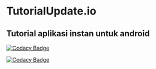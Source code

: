 # TutorialUpdate.io
Tutorial aplikasi instan untuk android
---
[![Codacy Badge](https://api.codacy.com/project/badge/Grade/d5154652a47442ceb3ae1f4a6ec8f843)](https://www.codacy.com/app/bbusines77/Apk.olshop?utm_source=github.com&amp;utm_medium=referral&amp;utm_content=blibliOlshop/Apk.olshop&amp;utm_campaign=Badge_Grade)

[![Codacy Badge](https://api.codacy.com/project/badge/Grade/d5154652a47442ceb3ae1f4a6ec8f843)](https://github.com/on-aplikasi-android/TutorialUpdate.io.git)
